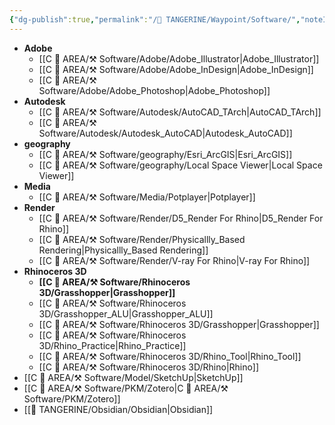 ```yaml
---
{"dg-publish":true,"permalink":"/🍊 TANGERINE/Waypoint/Software/","noteIcon":"signpost","created":"2024-11-01T20:45:03.250+08:00","updated":"2024-12-21T22:01:07.602+08:00"}
---
```


- **Adobe**
	- [[C 📔 AREA/⚒️ Software/Adobe/Adobe_Illustrator\|Adobe_Illustrator]]
	- [[C 📔 AREA/⚒️ Software/Adobe/Adobe_InDesign\|Adobe_InDesign]]
	- [[C 📔 AREA/⚒️ Software/Adobe/Adobe_Photoshop\|Adobe_Photoshop]]
- **Autodesk**
	- [[C 📔 AREA/⚒️ Software/Autodesk/AutoCAD_TArch\|AutoCAD_TArch]]
	- [[C 📔 AREA/⚒️ Software/Autodesk/Autodesk_AutoCAD\|Autodesk_AutoCAD]]
- **geography**
	- [[C 📔 AREA/⚒️ Software/geography/Esri_ArcGIS\|Esri_ArcGIS]]
	- [[C 📔 AREA/⚒️ Software/geography/Local Space Viewer\|Local Space Viewer]]
- **Media**
	- [[C 📔 AREA/⚒️ Software/Media/Potplayer\|Potplayer]]
- **Render**
	- [[C 📔 AREA/⚒️ Software/Render/D5_Render For Rhino\|D5_Render For Rhino]]
	- [[C 📔 AREA/⚒️ Software/Render/Physicallly_Based Rendering\|Physicallly_Based Rendering]]
	- [[C 📔 AREA/⚒️ Software/Render/V-ray For Rhino\|V-ray For Rhino]]
- **Rhinoceros 3D**
	- **[[C 📔 AREA/⚒️ Software/Rhinoceros 3D/Grasshopper\|Grasshopper]]**
	- [[C 📔 AREA/⚒️ Software/Rhinoceros 3D/Grasshopper_ALU\|Grasshopper_ALU]]
	- [[C 📔 AREA/⚒️ Software/Rhinoceros 3D/Grasshopper\|Grasshopper]]
	- [[C 📔 AREA/⚒️ Software/Rhinoceros 3D/Rhino_Practice\|Rhino_Practice]]
	- [[C 📔 AREA/⚒️ Software/Rhinoceros 3D/Rhino_Tool\|Rhino_Tool]]
	- [[C 📔 AREA/⚒️ Software/Rhinoceros 3D/Rhino\|Rhino]]
- [[C 📔 AREA/⚒️ Software/Model/SketchUp\|SketchUp]]
- [[C 📔 AREA/⚒️ Software/PKM/Zotero\|C 📔 AREA/⚒️ Software/PKM/Zotero]]
- [[🍊 TANGERINE/Obsidian/Obsidian\|Obsidian]]